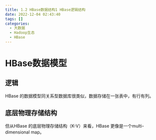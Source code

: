 ```yaml
---
title: 1.2 HBase数据结构1 HBase逻辑结构  
date: 2022-12-04 02:43:40  
tags: []  
categories:
  - 大数据
  - Hadoop生态
  - HBase
---
```


# HBase数据模型
## 逻辑
HBase 的数据模型同关系型数据库很类似，数据存储在一张表中，有行有列。
## 底层物理存储结构
但从HBase 的底层物理存储结构（K-V）来看，HBase 更像是一个multi-dimensional map。



